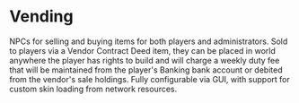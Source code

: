 # Vending
NPCs for selling and buying items for both players and administrators. Sold to players via a Vendor Contract Deed item, they can be placed in world anywhere the player has rights to build and will charge a weekly duty fee that will be maintained from the player's Banking bank account or debited from the vendor's sale holdings. Fully configurable via GUI, with support for custom skin loading from network resources.
